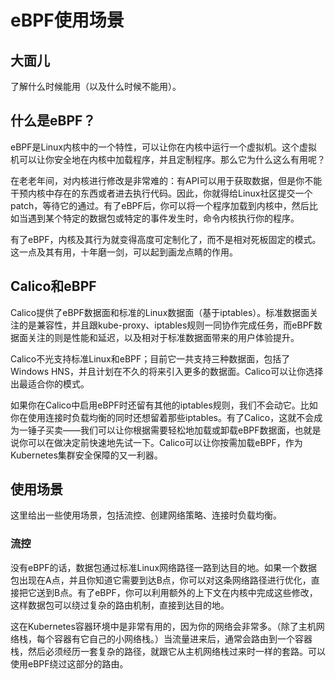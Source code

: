 # eBPF使用场景

## 大面儿

了解什么时候能用（以及什么时候不能用）。

## 什么是eBPF？

eBPF是Linux内核中的一个特性，可以让你在内核中运行一个虚拟机。这个虚拟机可以让你安全地在内核中加载程序，并且定制程序。那么它为什么这么有用呢？

在老老年间，对内核进行修改是非常难的：有API可以用于获取数据，但是你不能干预内核中存在的东西或者进去执行代码。因此，你就得给Linux社区提交一个patch，等待它的通过。有了eBPF后，你可以将一个程序加载到内核中，然后比如当遇到某个特定的数据包或特定的事件发生时，命令内核执行你的程序。

有了eBPF，内核及其行为就变得高度可定制化了，而不是相对死板固定的模式。这一点及其有用，十年磨一剑，可以起到画龙点睛的作用。

## Calico和eBPF

Calico提供了eBPF数据面和标准的Linux数据面（基于iptables）。标准数据面关注的是兼容性，并且跟kube-proxy、iptables规则一同协作完成任务，而eBPF数据面关注的则是性能和延迟，以及相对于标准数据面带来的用户体验提升。

Calico不光支持标准Linux和eBPF；目前它一共支持三种数据面，包括了Windows HNS，并且计划在不久的将来引入更多的数据面。Calico可以让你选择出最适合你的模式。

如果你在Calico中启用eBPF时还留有其他的iptables规则，我们不会动它。比如你在使用连接时负载均衡的同时还想留着那些iptables。有了Calico，这就不会成为一锤子买卖——我们可以让你根据需要轻松地加载或卸载eBPF数据面，也就是说你可以在做决定前快速地先试一下。Calico可以让你按需加载eBPF，作为Kubernetes集群安全保障的又一利器。

## 使用场景

这里给出一些使用场景，包括流控、创建网络策略、连接时负载均衡。

### 流控

没有eBPF的话，数据包通过标准Linux网络路径一路到达目的地。如果一个数据包出现在A点，并且你知道它需要到达B点，你可以对这条网络路径进行优化，直接把它送到B点。有了eBPF，你可以利用额外的上下文在内核中完成这些修改，这样数据包可以绕过复杂的路由机制，直接到达目的地。

这在Kubernetes容器环境中是非常有用的，因为你的网络会非常多。（除了主机网络栈，每个容器有它自己的小网络栈。）当流量进来后，通常会路由到一个容器栈，然后必须经历一套复杂的路径，就跟它从主机网络栈过来时一样的套路。可以使用eBPF绕过这部分的路由。